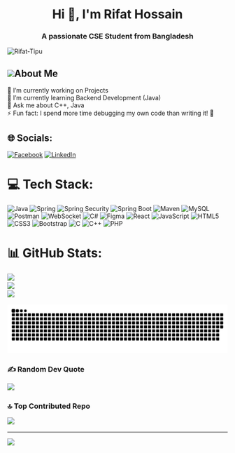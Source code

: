 <h1 align="center">Hi 👋, I'm Rifat Hossain</h1>
<h3 align="center">A passionate CSE Student from Bangladesh</h3>
<p align="left"> <img src="https://komarev.com/ghpvc/?username=Rifat-Tipu&label=Profile%20views&color=0e75b6&style=flat" alt="Rifat-Tipu" /> </p>


## <img src="https://media0.giphy.com/media/v1.Y2lkPTc5MGI3NjExdno5MmRwdnBlajh6N2FkOWJtOWpmbzFiOGIxM3VibXFqY2NlNzU5ciZlcD12MV9pbnRlcm5hbF9naWZfYnlfaWQmY3Q9cw/JmCpR6X9LvFXt1K9eT/giphy.gif" width="50">About Me

🔭 I’m currently working on Projects  
🌱 I’m currently learning Backend Development (Java)  
💬 Ask me about C++, Java  
⚡ Fun fact: I spend more time debugging my own code than writing it! 🚀


## 🌐 Socials:
[![Facebook](https://img.shields.io/badge/Facebook-%231877F2.svg?logo=Facebook&logoColor=white)](https://www.facebook.com/share/166HfE1igv/) [![LinkedIn](https://img.shields.io/badge/LinkedIn-%230077B5.svg?logo=linkedin&logoColor=white)](https://www.linkedin.com/in/rifat-hossain-9b68a7234/) 
 

# 💻 Tech Stack:
![Java](https://img.shields.io/badge/java-%23ED8B00.svg?style=for-the-badge&logo=openjdk&logoColor=white) ![Spring](https://img.shields.io/badge/spring-%236DB33F.svg?style=for-the-badge&logo=spring&logoColor=white) ![Spring Security](https://img.shields.io/badge/Spring_Security-6DB33F?style=for-the-badge&logo=spring-security&logoColor=white) ![Spring Boot](https://img.shields.io/badge/Spring_Boot-6DB33F?style=for-the-badge&logo=spring-boot&logoColor=white) ![Maven](https://img.shields.io/badge/Maven-C71A36?style=for-the-badge&logo=apachemaven&logoColor=white) ![MySQL](https://img.shields.io/badge/mysql-4479A1.svg?style=for-the-badge&logo=mysql&logoColor=white) ![Postman](https://img.shields.io/badge/Postman-FF6C37?style=for-the-badge&logo=postman&logoColor=white) ![WebSocket](https://img.shields.io/badge/WebSocket-%230081CB.svg?style=for-the-badge&logo=thunder&logoColor=white) ![C#](https://img.shields.io/badge/c%23-%23239120.svg?style=for-the-badge&logo=csharp&logoColor=white) ![Figma](https://img.shields.io/badge/Figma-F24E1E?style=for-the-badge&logo=figma&logoColor=white) ![React](https://img.shields.io/badge/React-20232A?style=for-the-badge&logo=react&logoColor=61DAFB) ![JavaScript](https://img.shields.io/badge/javascript-%23323330.svg?style=for-the-badge&logo=javascript&logoColor=%23F7DF1E) ![HTML5](https://img.shields.io/badge/html5-%23E34F26.svg?style=for-the-badge&logo=html5&logoColor=white) ![CSS3](https://img.shields.io/badge/css3-%231572B6.svg?style=for-the-badge&logo=css3&logoColor=white) ![Bootstrap](https://img.shields.io/badge/bootstrap-%238511FA.svg?style=for-the-badge&logo=bootstrap&logoColor=white) ![C](https://img.shields.io/badge/c-%2300599C.svg?style=for-the-badge&logo=c&logoColor=white) ![C++](https://img.shields.io/badge/c++-%2300599C.svg?style=for-the-badge&logo=c%2B%2B&logoColor=white) ![PHP](https://img.shields.io/badge/php-%23777BB4.svg?style=for-the-badge&logo=php&logoColor=white) 


# 📊 GitHub Stats:
![](https://github-readme-stats.vercel.app/api?username=Rifat-Tipu&theme=dark&hide_border=true&include_all_commits=true&count_private=true)<br/>
![](https://github-readme-streak-stats.herokuapp.com/?user=Rifat-Tipu&theme=dark&hide_border=true)<br/>
![](https://github-readme-stats.vercel.app/api/top-langs/?username=Rifat-Tipu&theme=dark&hide_border=true&include_all_commits=true&count_private=true&layout=compact)
<!--SNAKE GAME-->

![snake gif](https://github.com/Rifat-Tipu/Rifat-Tipu/blob/output/github-snake-dark.svg)

### ✍️ Random Dev Quote
![](https://quotes-github-readme.vercel.app/api?type=horizontal&theme=radical)

### 🔝 Top Contributed Repo
![](https://github-contributor-stats.vercel.app/api?username=Rifat-Tipu&limit=5&theme=dark&combine_all_yearly_contributions=true)

---
[![](https://visitcount.itsvg.in/api?id=Rifat-Tipu&icon=0&color=0)](https://visitcount.itsvg.in)

<!-- Proudly created with GPRM ( https://gprm.itsvg.in ) -->
